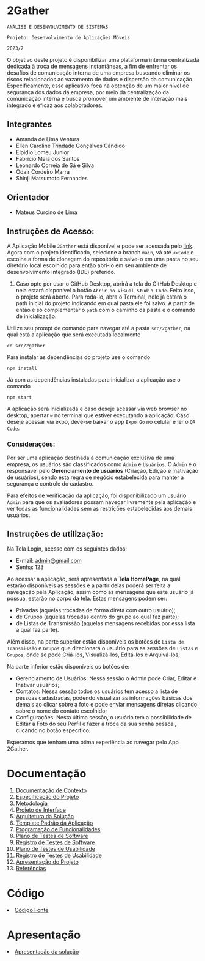 # 2Gather

`ANÁLISE E DESENVOLVIMENTO DE SISTEMAS`

`Projeto: Desenvolvimento de Aplicações Móveis`

`2023/2`

O objetivo deste projeto é disponibilizar uma plataforma interna centralizada dedicada à troca de mensagens instantâneas, a fim de enfrentar os desafios de comunicação interna de uma empresa buscando eliminar os riscos relacionados ao vazamento de dados e dispersão da comunicação.
Especificamente, esse aplicativo foca na obtenção de um maior nível de segurança dos dados da empresa, por meio da centralização da comunicação interna e busca promover um ambiente de interação mais integrado e eficaz aos colaboradores.

## Integrantes

* Amanda de Lima Ventura
* Ellen Caroline Trindade Gonçalves Cândido
* Elpidio Lomeu Junior
* Fabrício Maia dos Santos
* Leonardo Correia de Sá e Silva
* Odair Cordeiro Marra
* Shinji Matsumoto Fernandes

## Orientador

* Mateus Curcino de Lima

## Instruções de Acesso:

A Aplicação Mobile `2Gather` está disponível e pode ser acessada pelo [link](https://github.com/ICEI-PUC-Minas-PMV-ADS/pmv-ads-2023-2-e3-proj-mov-t2-g5-2gather). 
Agora com o projeto identificado, selecione a branch `main`, vá até `<>Code` e escolha a forma de clonagem do repositório e salve-o em uma pasta no seu diretório local escolhido para então abri-lo em seu ambiente de desenvolvimento integrado (IDE) preferido. 

1) Caso opte por usar o GitHub Desktop, abrirá a tela do GitHub Desktop e nela estará disponível o botão `Abrir no Visual Studio Code`. Feito isso, o projeto será aberto. Para rodá-lo, abra o Terminal, nele já estará o path inicial do projeto indicando em qual pasta ele foi salvo. A partir de então é só complementar o `path` com o caminho da pasta e o comando de inicialização.

 Utilize seu prompt de comando para navegar até a pasta `src/2gather`, na qual está a aplicação que será executada localmente
 
`cd src/2gather`

Para instalar as dependências do projeto use o comando

`npm install`

Já com as dependências instaladas para inicializar a aplicação use o comando

`npm start`

A aplicação será inicializada e caso deseje acessar via web browser no desktop, apertar `w` no terminal que estiver executando a aplicação. 
Caso deseje acessar via expo, deve-se baixar o app `Expo Go` no celular e ler o `QR Code`.

### Considerações:

Por ser uma aplicação destinada à comunicação exclusiva de uma empresa, os usuários são classificados como `Admin` e  `Usuários`. O `Admin` é o responsável pelo **Gerenciamento de usuários** (Criação, Edição e Inativação de usuários), sendo esta regra de negócio estabelecida para manter a segurança e controle do cadastro.

Para efeitos de verificação da aplicação, foi disponibilizado um usuário `Admin` para que os avaliadores possam navegar livremente pela aplicação e ver todas as funcionalidades sem as restrições estabelecidas aos demais usuários.

## Instruções de utilização:

Na Tela Login, acesse com os seguintes dados:
- E-mail: admin@gmail.com
- Senha: 123

Ao acessar a aplicação, será apresentada a **Tela HomePage**, na qual estarão disponíveis as sessões e a partir delas poderá ser feita a navegação pela Aplicação, assim como as mensagens que este usuário já possua, estarão no corpo da tela. Estas mensagens podem ser: 

- Privadas (aquelas trocadas de forma direta com outro usuário);
- de Grupos (aquelas trocadas dentro do grupo ao qual faz parte);
- de Listas de Transmissão (aquelas mensagens recebidas por essa lista a qual faz parte).

Além disso, na parte superior estão disponíveis os botões de `Lista de Transmissão` e `Grupos` que direcionará o usuário para as sessões de `Listas` e `Grupos`, onde se pode Criá-los, Visualizá-los, Editá-los e Arquivá-los; 

Na parte inferior estão disponíveis os botões de:

- Gerenciamento de Usuários: Nessa sessão o Admin pode Criar, Editar e Inativar usuários;
- Contatos: Nessa sessão todos os usuários tem acesso a lista de pessoas cadastradas, podendo visualizar as informações básicas dos demais ao clicar sobre a foto 
e pode enviar mensagens diretas clicando sobre o nome do contato escolhido;
- Configurações: Nesta última sessão, o usuário tem a possibilidade de Editar a Foto do seu Perfil e fazer a troca da sua senha pessoal, clicando no botão específico.

Esperamos que tenham uma ótima experiência ao navegar pelo App 2Gather.

# Documentação

<ol>
<li><a href="docs/01-Documentação de Contexto.md"> Documentação de Contexto</a></li>
<li><a href="docs/02-Especificação do Projeto.md"> Especificação do Projeto</a></li>
<li><a href="docs/03-Metodologia.md"> Metodologia</a></li>
<li><a href="docs/04-Projeto de Interface.md"> Projeto de Interface</a></li>
<li><a href="docs/05-Arquitetura da Solução.md"> Arquitetura da Solução</a></li>
<li><a href="docs/06-Template Padrão da Aplicação.md"> Template Padrão da Aplicação</a></li>
<li><a href="docs/07-Programação de Funcionalidades.md"> Programação de Funcionalidades</a></li>
<li><a href="docs/08-Plano de Testes de Software.md"> Plano de Testes de Software</a></li>
<li><a href="docs/09-Registro de Testes de Software.md"> Registro de Testes de Software</a></li>
<li><a href="docs/10-Plano de Testes de Usabilidade.md"> Plano de Testes de Usabilidade</a></li>
<li><a href="docs/11-Registro de Testes de Usabilidade.md"> Registro de Testes de Usabilidade</a></li>
<li><a href="docs/12-Apresentação do Projeto.md"> Apresentação do Projeto</a></li>
<li><a href="docs/13-Referências.md"> Referências</a></li>
</ol>

# Código

<li><a href="src/README.md"> Código Fonte</a></li>

# Apresentação

<li><a href="presentation/README.md"> Apresentação da solução</a></li>
